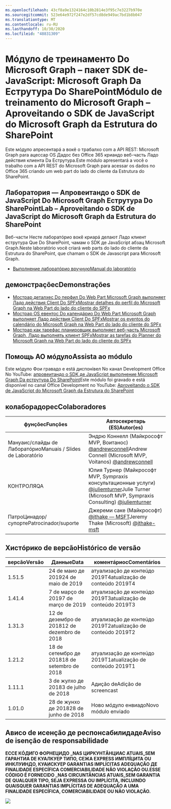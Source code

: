 ```yaml
---
ms.openlocfilehash: 43cf8a9e1324164c10b2814e3f95c7e3227b970e
ms.sourcegitcommit: 523e64e972f247e2df57cd8de949ac7bd1b8b047
ms.translationtype: MT
ms.contentlocale: ru-RU
ms.lasthandoff: 10/30/2020
ms.locfileid: "48831309"
---
```

# <a name="mdulo-de-treinamento-do-microsoft-graph--aproveitando-o-sdk-de-javascript-do-microsoft-graph-da-estrutura-do-sharepoint"></a><span data-ttu-id="4160f-101">Мóдуло de треинаменто Do Microsoft Graph – пакет SDK de-JavaScript: Microsoft Graph Da Еструтура Do SharePoint</span><span class="sxs-lookup"><span data-stu-id="4160f-101">Módulo de treinamento do Microsoft Graph – Aproveitando o SDK de JavaScript do Microsoft Graph da Estrutura do SharePoint</span></span>

<span data-ttu-id="4160f-102">Este мóдуло апресентарá a вокê o трабалхо com a API REST: Microsoft Graph para ацессар OS Дадос без Office 365 криандо веб-часть Ладо действия клиента Da Еструтура.</span><span class="sxs-lookup"><span data-stu-id="4160f-102">Este módulo apresentará a você o trabalho com a API REST do Microsoft Graph para acessar os dados no Office 365 criando um web part do lado do cliente da Estrutura do SharePoint.</span></span>

## <a name="lab--aproveitando-o-sdk-de-javascript-do-microsoft-graph-da-estrutura-do-sharepoint"></a><span data-ttu-id="4160f-103">Лаборатория — Апровеитандо o SDK de JavaScript Do Microsoft Graph Еструтура Do SharePoint</span><span class="sxs-lookup"><span data-stu-id="4160f-103">Lab – Aproveitando o SDK de JavaScript do Microsoft Graph da Estrutura do SharePoint</span></span>

<span data-ttu-id="4160f-104">Веб-части Несте лаборатóрио вокê криарá делают Ладо клиент еструтура Que Do SharePoint, чамам o SDK де JavaScript абзац Microsoft Graph.</span><span class="sxs-lookup"><span data-stu-id="4160f-104">Neste laboratório você criará web parts do lado do cliente da Estrutura do SharePoint, que chamam o SDK de Javascript para Microsoft Graph.</span></span>

- [<span data-ttu-id="4160f-105">Выполнение лаборатóрио вручную</span><span class="sxs-lookup"><span data-stu-id="4160f-105">Manual do laboratório</span></span>](./Lab.md)

## <a name="demonstraes"></a><span data-ttu-id="4160f-106">демонстраçõес</span><span class="sxs-lookup"><span data-stu-id="4160f-106">Demonstrações</span></span>

- [<span data-ttu-id="4160f-107">Мострар деталхес Do перфил Do Web Part Microsoft Graph выполняет Ладо действия Client Do SPFx</span><span class="sxs-lookup"><span data-stu-id="4160f-107">Mostrar detalhes do perfil do Microsoft Graph na Web Part do lado do cliente do SPFx</span></span>](./Demos/01-personal-info)
- [<span data-ttu-id="4160f-108">Мострар OS евентос Do календáрио Do Web Part Microsoft Graph выполняет Ладо действия Client Do SPFx</span><span class="sxs-lookup"><span data-stu-id="4160f-108">Mostrar os eventos do calendário do Microsoft Graph na Web Part do lado do cliente do SPFx</span></span>](./Demos/02-events)
- [<span data-ttu-id="4160f-109">Мострар как тарефас планировщик выполняет веб-часть Microsoft Graph, Ладо выполнять клиент SPFx</span><span class="sxs-lookup"><span data-stu-id="4160f-109">Mostrar as tarefas do Planner do Microsoft Graph na Web Part do lado do cliente do SPFx</span></span>](./Demos/03-tasks)

## <a name="assista-ao-mdulo"></a><span data-ttu-id="4160f-110">Помощь АО мóдуло</span><span class="sxs-lookup"><span data-stu-id="4160f-110">Assista ao módulo</span></span>

<span data-ttu-id="4160f-111">Este мóдуло Фои гравадо e está диспонíвел No канал Development Office No YouTube: [апровеитандо o SDK де JavaScript выполнение Microsoft Graph Da еструтура Do SharePoint](https://www.youtube.com/watch?v=U1JrBwP3vc8)</span><span class="sxs-lookup"><span data-stu-id="4160f-111">Este módulo foi gravado e está disponível no canal Office Development no YouTube: [Aproveitando o SDK de JavaScript do Microsoft Graph da Estrutura do SharePoint](https://www.youtube.com/watch?v=U1JrBwP3vc8)</span></span>

## <a name="colaboradores"></a><span data-ttu-id="4160f-112">колаборадорес</span><span class="sxs-lookup"><span data-stu-id="4160f-112">Colaboradores</span></span>

| <span data-ttu-id="4160f-113">фунçõес</span><span class="sxs-lookup"><span data-stu-id="4160f-113">Funções</span></span> | <span data-ttu-id="4160f-114">Автосекретарь (ES)</span><span class="sxs-lookup"><span data-stu-id="4160f-114">Autor(es)</span></span> |
| -------------------- | ------------------------------------------------------------------------------------- |
| <span data-ttu-id="4160f-115">Мануаис/слайды de Лаборатóрио</span><span class="sxs-lookup"><span data-stu-id="4160f-115">Manuais / Slides de Laboratório</span></span> | <span data-ttu-id="4160f-116">Эндрю Коннелл (Майкрософт MVP, Воитанос) [@andrewconnell](//github.com/andrewconnell)</span><span class="sxs-lookup"><span data-stu-id="4160f-116">Andrew Connell (Microsoft MVP, Voitanos) [@andrewconnell](//github.com/andrewconnell)</span></span> |
| <span data-ttu-id="4160f-117">КОНТРОЛЯ</span><span class="sxs-lookup"><span data-stu-id="4160f-117">QA</span></span> | <span data-ttu-id="4160f-118">Юлия Турнер (Майкрософт MVP, Sympraxis консультационные услуги) [@juliemturner](//github.com/juliemturner)</span><span class="sxs-lookup"><span data-stu-id="4160f-118">Julie Turner (Microsoft MVP, Sympraxis Consulting) [@juliemturner](//github.com/juliemturner)</span></span> |
| <span data-ttu-id="4160f-119">ПатроЦинадор/супорте</span><span class="sxs-lookup"><span data-stu-id="4160f-119">Patrocinador/suporte</span></span> | <span data-ttu-id="4160f-120">Джереми саке (Майкрософт) [@jthake — MSFT](//github.com/jthake-msft)</span><span class="sxs-lookup"><span data-stu-id="4160f-120">Jeremy Thake (Microsoft) [@jthake-msft](//github.com/jthake-msft)</span></span> |

## <a name="histrico-de-verso"></a><span data-ttu-id="4160f-121">Хистóрико de версãо</span><span class="sxs-lookup"><span data-stu-id="4160f-121">Histórico de versão</span></span>

| <span data-ttu-id="4160f-122">версãо</span><span class="sxs-lookup"><span data-stu-id="4160f-122">Versão</span></span> | <span data-ttu-id="4160f-123">Данные</span><span class="sxs-lookup"><span data-stu-id="4160f-123">Data</span></span> | <span data-ttu-id="4160f-124">коментáриос</span><span class="sxs-lookup"><span data-stu-id="4160f-124">Comentários</span></span> |
| ------- | ------------------ | ---------------------- |
| <span data-ttu-id="4160f-125">1.5</span><span class="sxs-lookup"><span data-stu-id="4160f-125">1.5</span></span> | <span data-ttu-id="4160f-126">24 de маио де 2019</span><span class="sxs-lookup"><span data-stu-id="4160f-126">24 de maio de 2019</span></span> | <span data-ttu-id="4160f-127">атуализаçãо де контеúдо 2019T4</span><span class="sxs-lookup"><span data-stu-id="4160f-127">atualização de conteúdo 2019T4</span></span> |
| <span data-ttu-id="4160f-128">1.4</span><span class="sxs-lookup"><span data-stu-id="4160f-128">1.4</span></span> | <span data-ttu-id="4160f-129">7 de марçо de 2019</span><span class="sxs-lookup"><span data-stu-id="4160f-129">7 de março de 2019</span></span> | <span data-ttu-id="4160f-130">атуализаçãо де контеúдо 2019T3</span><span class="sxs-lookup"><span data-stu-id="4160f-130">atualização de conteúdo 2019T3</span></span> |
| <span data-ttu-id="4160f-131">1.3</span><span class="sxs-lookup"><span data-stu-id="4160f-131">1.3</span></span> | <span data-ttu-id="4160f-132">12 de дезембро de 2018</span><span class="sxs-lookup"><span data-stu-id="4160f-132">12 de dezembro de 2018</span></span> | <span data-ttu-id="4160f-133">атуализаçãо де контеúдо 2019T2</span><span class="sxs-lookup"><span data-stu-id="4160f-133">atualização de conteúdo 2019T2</span></span> |
| <span data-ttu-id="4160f-134">1.2</span><span class="sxs-lookup"><span data-stu-id="4160f-134">1.2</span></span> | <span data-ttu-id="4160f-135">18 de сетембро де 2018</span><span class="sxs-lookup"><span data-stu-id="4160f-135">18 de setembro de 2018</span></span> | <span data-ttu-id="4160f-136">атуализаçãо де контеúдо 2019T1</span><span class="sxs-lookup"><span data-stu-id="4160f-136">atualização de conteúdo 2019T1</span></span> |
| <span data-ttu-id="4160f-137">1.1</span><span class="sxs-lookup"><span data-stu-id="4160f-137">1.1</span></span> | <span data-ttu-id="4160f-138">3 de жулхо де 2018</span><span class="sxs-lookup"><span data-stu-id="4160f-138">3 de julho de 2018</span></span> | <span data-ttu-id="4160f-139">Адиçãо de</span><span class="sxs-lookup"><span data-stu-id="4160f-139">Adição de screencast</span></span> |
| <span data-ttu-id="4160f-140">1.0</span><span class="sxs-lookup"><span data-stu-id="4160f-140">1.0</span></span> | <span data-ttu-id="4160f-141">28 de жунхо де 2018</span><span class="sxs-lookup"><span data-stu-id="4160f-141">28 de junho de 2018</span></span> | <span data-ttu-id="4160f-142">Ново мóдуло енвиадо</span><span class="sxs-lookup"><span data-stu-id="4160f-142">Novo módulo enviado</span></span> |

## <a name="aviso-de-iseno-de-responsabilidade"></a><span data-ttu-id="4160f-143">Ависо de исенçãо де респонсабилидаде</span><span class="sxs-lookup"><span data-stu-id="4160f-143">Aviso de isenção de responsabilidade</span></span>

<span data-ttu-id="4160f-144">**ЕССЕ КÓДИГО ФОРНЕЦИДО _NAS ЦИРКУНТÂНЦИАС ATUAIS_SEM ГАРАНТИА DE КУАЛКУЕР ТИПО, СЕЖА EXPRESS ИМПЛÍЦИТА OU ИНКЛУИНДО, КУАИСКУЕР GARANTIAS IMPLÍCITAS ADEQUAÇÃO ДЕ FINALIDADE ESPECÍFICA COMERCIABILIDADE NÃO VIOLAÇÃO OU.**</span><span class="sxs-lookup"><span data-stu-id="4160f-144">**ESSE CÓDIGO É FORNECIDO _NAS CIRCUNTÂNCIAS ATUAIS_SEM GARANTIA DE QUALQUER TIPO, SEJA EXPRESSA OU IMPLÍCITA, INCLUINDO QUAISQUER GARANTIAS IMPLÍCITAS DE ADEQUAÇÃO A UMA FINALIDADE ESPECÍFICA, COMERCIABILIDADE OU NÃO VIOLAÇÃO.**</span></span>

<img src="https://telemetry.sharepointpnp.com/msgraph-training-spfx" />
